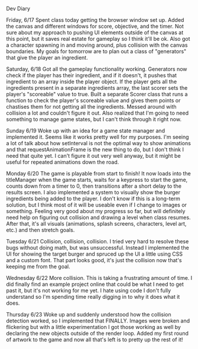 Dev Diary

Friday, 6/17
Spent class today getting the browser window set up. Added the canvas and different windows for score, objective, and the timer. Not sure about my approach to pushing UI elements outside of the canvas at this point, but it saves real estate for gameplay so I think it'll be ok. Also got a character spawning in and moving around, plus collision with the canvas boundaries. My goals for tomorrow are to plan out a class of "generators" that give the player an ingredient.

Saturday, 6/18
Got all the gameplay functionality working. Generators now check if the player has their ingredient, and if it doesn't, it pushes that ingredient to an array inside the player object. If the player gets all the ingredients present in a separate ingredients array, the last scorer sets the player's "scoreable" value to true. Built a separate Scorer class that runs a function to check the player's scoreable value and gives them points or chastises them for not getting all the ingredients. Messed around with collision a lot and couldn't figure it out. Also realized that I'm going to need something to manage game states, but I can't think through it right now.

Sunday 6/19
Woke up with an idea for a game state manager and implemented it. Seems like it works pretty well for my purposes. I'm seeing a lot of talk about how setInterval is not the optimal way to show animations and that requestAnimationFrame is the new thing to do, but I don't think I need that quite yet. I can't figure it out very well anyway, but it might be useful for repeated animations down the road.

Monday 6/20
The game is playable from start to finish! It now loads into the titleManager when the game starts, waits for a keypress to start the game, counts down from a timer to 0, then transitions after a short delay to the results screen. I also implemented a system to visually show the burger ingredients being added to the player. I don't know if this is a long-term solution, but I think most of it will be useable even if I change to images or something. Feeling very good about my progress so far, but will definitely need help on figuring out collision and drawing a level when class resumes. After that, it's all visuals (animations, splash screens, characters, level art, etc.) and then stretch goals.

Tuesday 6/21
Collision, collision, collision. I tried very hard to resolve these bugs without doing math, but was unsuccessful. Instead I implemented the UI for showing the target burger and spruced up the UI a little using CSS and a custom font. That part looks good, it's just the collision now that's keeping me from the goal.

Wednesday 6/22
More collision. This is taking a frustrating amount of time. I did finally find an example project online that could be what I need to get past it, but it's not working for me yet. I hate using code I don't fully understand so I'm spending time really digging in to why it does what it does.

Thursday 6/23
Woke up and suddenly understood how the collision detection worked, so I implemented that FINALLY. Images were broken and flickering but with a little experimentation I got those working as well by declaring the new objects outside of the render loop. Added my first round of artwork to the game and now all that's left is to pretty up the rest of it!